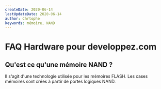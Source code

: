 ```yaml
---
createDate: 2020-06-14
lastUpdateDate: 2020-06-14
author: Chrtophe
keywords: mémoire, NAND
---
```


# FAQ Hardware pour developpez.com

## Qu'est ce qu'une mémoire NAND ?

Il s'agit d'une technologie utilisée pour les mémoires FLASH. Les cases mémoires sont crées à partir de portes logiques NAND.
